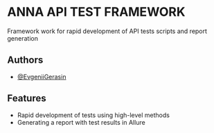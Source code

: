 # ANNA API TEST FRAMEWORK

Framework work for rapid development of API tests scripts and report generation


## Authors

- [@EvgeniiGerasin](https://github.com/EvgeniiGerasin)


## Features

- Rapid development of tests using high-level methods
- Generating a report with test results in Allure
